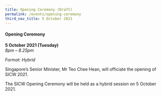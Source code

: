 ```yaml
---
title: Opening Ceremony (Draft)
permalink: /events/opening-ceremony
third_nav_title: 5 October 2021
---
```


#### **Opening Ceremony**

**5 October 2021 (Tuesday)**  
*8pm – 8.25pm*

*Format: Hybrid*

Singapore’s Senior Minister, Mr Teo Chee Hean, will officiate the opening of SICW 2021.

The SICW Opening Ceremony will be held as a hybrid session on 5 October 2021.